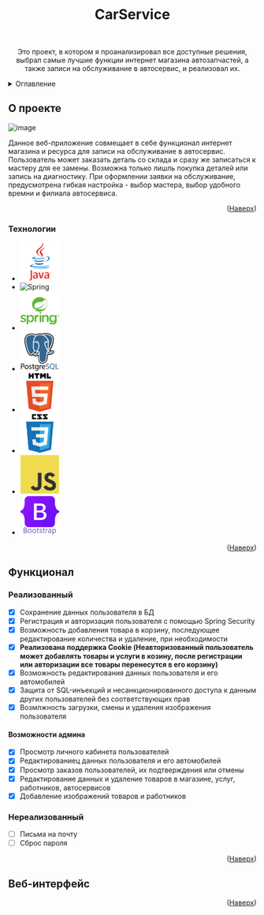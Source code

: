 
<h1 align="center">CarService</h1>
<br>

  <p align="center">
    Это проект, в котором я проанализировал все доступные решения, выбрал самые лучшие функции интернет магазина автозапчастей, а также записи на обслуживание в автосервис, и реализовал их.
  </p>


<!-- TABLE OF CONTENTS -->
<details>
  <summary>Оглавление</summary>
  <ol>
    <li>
      <a href="#about-the-project">О проекте</a>
      <ul>
        <li><a href="#built-with">Технологии</a></li>
      </ul>
    </li>
    <li>
      <a href="#features">Функционал</a>
      <ul>
        <li><a href="#implemented">Реализованный</a></li>
        <li><a href="#nonImplemented">Нереализованный</a></li>
      </ul>
    </li>
    <li><a href="#web">Веб-интерфейс</a></li>
  </ol>
</details>



<!-- ABOUT THE PROJECT -->
## О проекте

![image](https://user-images.githubusercontent.com/71376506/219302982-445f379f-6647-44d2-b72a-6ab0ab68ec8a.png)

Данное веб-приложение совмещает в себе функционал интернет магазина и ресурса для записи на обслуживание в автосервис. Пользователь может заказать деталь со склада и сразу же записаться к мастеру для ее замены. Возможна только лишль покупка деталей или запись на диагностику. При оформлении заявки на обслуживание, предусмотрена гибкая настройка - выбор мастера, выбор удобного времни и филиала автосервиса.  
<p align="right">(<a href="#readme-top">Наверх</a>)</p>



### Технологии

* <div><img src="https://github.com/devicons/devicon/blob/master/icons/java/java-original-wordmark.svg" title="Spring" alt="Spring" width="80" height="80"/>&nbsp;</div>
* <div><img src="https://github.com/apache/maven-site/blob/master/content/resources/images/maven-logo-black-on-white.svg" title="Spring" alt="Spring" width="300" height="60"/>&nbsp;</div> 
* <div><img src="https://github.com/devicons/devicon/blob/master/icons/spring/spring-original-wordmark.svg" title="Spring" alt="Spring" width="80" height="80"/>&nbsp;</div> 
* <div><img src="https://github.com/devicons/devicon/blob/master/icons/postgresql/postgresql-original-wordmark.svg" title="Spring" alt="Spring" width="80" height="80"/>&nbsp;</div> 
* <div><img src="https://github.com/devicons/devicon/blob/master/icons/html5/html5-original-wordmark.svg" title="Spring" alt="Spring" width="80" height="80"/>&nbsp;</div> 
* <div><img src="https://github.com/devicons/devicon/blob/master/icons/css3/css3-original-wordmark.svg" title="Spring" alt="Spring" width="80" height="80"/>&nbsp;</div>
* <div><img src="https://github.com/devicons/devicon/blob/master/icons/javascript/javascript-original.svg" title="Spring" alt="Spring" width="80" height="80"/>&nbsp;</div> 
* <div><img src="https://github.com/devicons/devicon/blob/master/icons/bootstrap/bootstrap-original-wordmark.svg" title="Spring" alt="Spring" width="80" height="80"/>&nbsp;</div>   

<p align="right">(<a href="#readme-top">Наверх</a>)</p>


<!-- ROADMAP -->
## Функционал

### Реализованный
- [x] Сохранение данных пользователя в БД
- [x] Регистрация и авторизация пользователя с помощью Spring Security
- [x] Возможность добавления товара в корзину, последующее редактирование количества и удаление, при необходимости  
- [x] **Реализована поддержка Cookie (Неавторизованный пользователь может добавлять товары и услуги в козину, после регистрации или авторизации все товары перенесутся в его корзину)**
- [x] Возможность редактирования данных пользователя и его автомобилей
- [x] Защита от SQL-инъекций и несанкционированного доступа к данным других пользователей без соответствующих прав  
- [x] Возмлжность загрузки, смены и удаления изображения пользователя 
#### Возможности админа   
- [x] Просмотр личного кабинета пользователей
- [x] Редактированиец данных пользователя и его автомобилей
- [x] Просмотр заказов пользователей, их подтверждения или отмены 
- [x] Редактирование данных и удаление товаров в магазине, услуг, работников, автосервисов
- [x] Добавление изображений товаров и работников
### Нереализованный
- [ ] Письма на почту
- [ ] Сброс пароля

<p align="right">(<a align="right"href="#readme-top">Наверх</a>)</p>

## Веб-интерфейс


<p align="right">(<a href="#Оглавление">Наверх</a>)</p>






